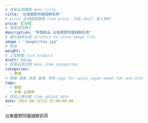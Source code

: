 ```yaml
---
# 菜單品項標題 menu title 
title: "台東鹿野阿薩姆鮮奶茶"
# price 品項價錢標價 item price ,交給 shell 差入資料
price: [180] 
# 菜單項目簡介 
description: "茶類飲品 台東鹿野阿薩姆鮮奶茶"
# 圖片檔案目錄 diretory to store image file
image : "images/tea.jpg"
# 排序
weight: 1 
# 上架開關 list product 
draft: false
# 菜單品項分類 menu item categories 
categories:
  - 茶類
# 標籤 辣度 素食 甜食 冷熱 tags for spicy vegan sweet hot and cold 
tags:
  - 茶類
  - 手奉 台灣茶
# 項目上傳日期 item upload date 
date: 2023-08-11T23:15:06+08:00
---
```


 台東鹿野阿薩姆鮮奶茶
